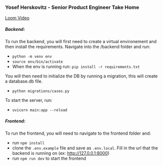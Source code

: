 ### Yosef Herskovitz - Senior Product Engineer Take Home

[Loom Video](https://www.loom.com/share/a9737d17751542fab4d2445ab975b838?sid=603a27ce-4087-4b82-a0b6-cf1bdda9cf03)

##### Backend:

To run the backend, you will first need to create a virtual environement and then install the requirements. Navigate into the /backend folder and run:

- `python -m venv env`
- `source env/bin/activate`
- When the env is running run: `pip install -r requirements.txt`

You will then need to initialize the DB by running a migration, this will create a database.db file.

- `python migrations/cases.py`

To start the server, run:

- `uvicorn main:app --reload`

##### Frontend:

To run the frontend, you will need to navigate to the frontend folder and:

- run `npm install`
- clone the `.env.example` file and save as `.env.local`. Fill in the url that the backend is running on (ex: http://127.0.0.1:8000)
- run `npm run dev` to start the frontend
